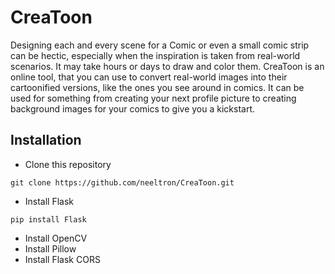 # CreaToon
Designing each and every scene for a Comic or even a small comic strip can be hectic, especially when the inspiration is taken from real-world scenarios. It may take hours or days to draw and color them. CreaToon is an online tool, that you can use to convert real-world images into their cartoonified versions, like the ones you see around in comics. It can be used for something from creating your next profile picture to creating background images for your comics to give you a kickstart.

## Installation
+ Clone this repository
```
git clone https://github.com/neeltron/CreaToon.git
```
+ Install Flask
```
pip install Flask
```
+ Install OpenCV
+ Install Pillow
+ Install Flask CORS
